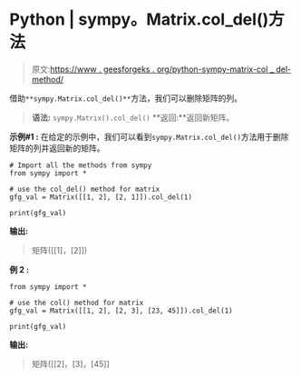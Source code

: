 # Python | sympy。Matrix.col_del()方法

> 原文:[https://www . geesforgeks . org/python-sympy-matrix-col _ del-method/](https://www.geeksforgeeks.org/python-sympy-matrix-col_del-method/)

借助`**sympy.Matrix.col_del()**`方法，我们可以删除矩阵的列。

> **语法:** `sympy.Matrix().col_del()`
> **返回:**返回新矩阵。

**示例#1 :**
在给定的示例中，我们可以看到`sympy.Matrix.col_del()`方法用于删除矩阵的列并返回新的矩阵。

```
# Import all the methods from sympy
from sympy import *

# use the col_del() method for matrix
gfg_val = Matrix([[1, 2], [2, 1]]).col_del(1)

print(gfg_val)
```

**输出:**

> 矩阵([[1]，[2]])

**例 2 :**

```
from sympy import *

# use the col() method for matrix
gfg_val = Matrix([[1, 2], [2, 3], [23, 45]]).col_del(1)

print(gfg_val)
```

**输出:**

> 矩阵([[2]，[3]，[45]]